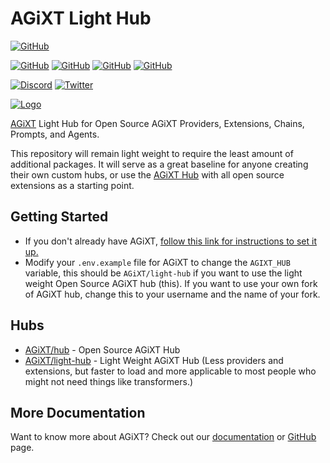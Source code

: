 # AGiXT Light Hub
[![GitHub](https://img.shields.io/badge/GitHub-Sponsor%20My%20Development-blue?logo=github&style=plastic)](https://github.com/sponsors/Josh-XT)

[![GitHub](https://img.shields.io/badge/GitHub-AGiXT%20Core-blue?logo=github&style=plastic)](https://github.com/Josh-XT/AGiXT) [![GitHub](https://img.shields.io/badge/GitHub-AGiXT%20Hub-blue?logo=github&style=plastic)](https://github.com/AGiXT/hub) [![GitHub](https://img.shields.io/badge/GitHub-AGiXT%20Python%20SDK-blue?logo=github&style=plastic)](https://github.com/AGiXT/python-sdk) [![GitHub](https://img.shields.io/badge/GitHub-AGiXT%20Streamlit%20Web%20UI-blue?logo=github&style=plastic)](https://github.com/AGiXT/streamlit)

[![Discord](https://img.shields.io/discord/1097720481970397356?label=Discord&logo=discord&logoColor=white&style=plastic&color=5865f2)](https://discord.gg/d3TkHRZcjD) 
[![Twitter](https://img.shields.io/badge/Twitter-Follow_@Josh_XT-blue?logo=twitter&style=plastic)](https://twitter.com/Josh_XT) 

[![Logo](https://josh-xt.github.io/AGiXT/images/AGiXT-gradient-flat.svg)](https://josh-xt.github.io/AGiXT/)

[AGiXT](https://github.com/Josh-XT/AGiXT) Light Hub for Open Source AGiXT Providers, Extensions, Chains, Prompts, and Agents.

This repository will remain light weight to require the least amount of additional packages.  It will serve as a great baseline for anyone creating their own custom hubs, or use the [AGiXT Hub](https://github.com/AGiXT/hub) with all open source extensions as a starting point.


## Getting Started

- If you don't already have AGiXT, [follow this link for instructions to set it up.](https://github.com/Josh-XT/AGiXT#quick-start-guide)
- Modify your `.env.example` file for AGiXT to change the `AGIXT_HUB` variable, this should be `AGiXT/light-hub` if you want to use the light weight Open Source AGiXT hub (this). If you want to use your own fork of AGiXT hub, change this to your username and the name of your fork.

## Hubs

- [AGiXT/hub](https://github.com/AGiXT/hub) - Open Source AGiXT Hub
- [AGiXT/light-hub](https://github.com/AGiXT/light-hub) - Light Weight AGiXT Hub (Less providers and extensions, but faster to load and more applicable to most people who might not need things like transformers.)

## More Documentation
Want to know more about AGiXT?  Check out our [documentation](https://josh-xt.github.io/AGiXT/) or [GitHub](https://github.com/Josh-XT/AGiXT) page.

